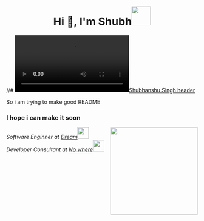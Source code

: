 <h1 align="center">Hi 👋, I'm Shubh<img src="https://media.giphy.com/media/mGcNjsfWAjY5AEZNw6/giphy.gif" width="50"></h1>

//# [![Shubhanshu Singh header](https://media.discordapp.net/attachments/878183252379193345/917474790980354078/GLITCH_20211002002038.mp4)](http://soshubh.xyz/)

<h1S>So i am trying to make good README</h1>
<h3>I hope i can make it soon</h3>


<img align='right' src="https://giphy.com/gifs/qASlfAGPVUpER8kVbP/giphy.gif" width="230">
<p><em>Software Enginner at <a href="">Dream</a><img src="https://media.giphy.com/media/fYSnHlufseco8Fh93Z/giphy.gif" width="30"></br>Developer Consultant at <a href="">No where</a><img src="https://media.giphy.com/media/WUlplcMpOCEmTGBtBW/giphy.gif" width="30"> 
</em></p>
